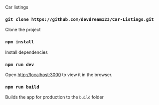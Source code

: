 Car listings

### `git clone https://github.com/devdream123/Car-Listings.git`

Clone the project

### `npm install`

Install dependencies

### `npm run dev`

Open [http://localhost:3000](http://localhost:3000) to view it in the browser.

### `npm run build`

Builds the app for production to the `build` folder
